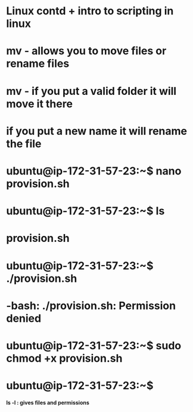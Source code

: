 # Linux contd + intro to scripting in linux

# mv - allows you to move files or rename files
# mv - if you put a valid folder it will move it there 
# if you put a new name it will rename the file 

# ubuntu@ip-172-31-57-23:~$ nano provision.sh
# ubuntu@ip-172-31-57-23:~$ ls
# provision.sh
# ubuntu@ip-172-31-57-23:~$ ./provision.sh
# -bash: ./provision.sh: Permission denied
# ubuntu@ip-172-31-57-23:~$ sudo chmod +x provision.sh
# ubuntu@ip-172-31-57-23:~$
#### ls -l : gives files and permissions
